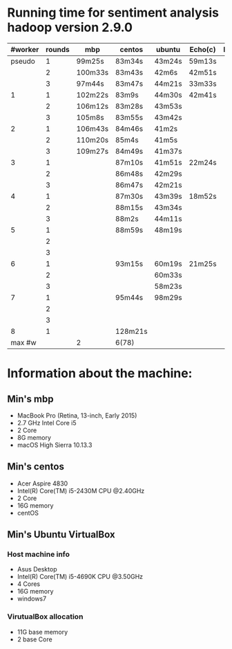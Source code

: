 # Running time for sentiment analysis hadoop version 2.9.0


| #worker | rounds | mbp     | centos  | ubuntu | Echo(c) | Pi |
|---------|--------|---------|---------|--------|---------|----|
| pseudo  | 1      | 99m25s  | 83m34s  | 43m24s | 59m13s  |    |
|         | 2      | 100m33s | 83m43s  | 42m6s  | 42m51s  |    |
|         | 3      | 97m44s  | 83m47s  | 44m21s | 33m33s  |    |
| 1       | 1      | 102m22s | 83m9s   | 44m30s | 42m41s  |    |
|         | 2      | 106m12s | 83m28s  | 43m53s |         |    |
|         | 3      | 105m8s  | 83m55s  | 43m42s |         |    |
| 2       | 1      | 106m43s | 84m46s  | 41m2s  |         |    |
|         | 2      | 110m20s | 85m4s   | 41m5s  |         |    |
|         | 3      | 109m27s | 84m49s  | 41m37s |         |    |
| 3       | 1      |         | 87m10s  | 41m51s | 22m24s  |    |
|         | 2      |         | 86m48s  | 42m29s |         |    |
|         | 3      |         | 86m47s  | 42m21s |         |    |
| 4       | 1      |         | 87m30s  | 43m39s | 18m52s  |    |
|         | 2      |         | 88m15s  | 43m34s |         |    |
|         | 3      |         | 88m2s   | 44m11s |         |    |
| 5       | 1      |         | 88m59s  | 48m19s |         |    |
|         | 2      |         |         |        |         |    |
|         | 3      |         |         |        |         |    |
| 6       | 1      |         | 93m15s  | 60m19s | 21m25s  |    |
|         | 2      |         |         | 60m33s |         |    |
|         | 3      |         |         | 58m23s |         |    |
| 7       | 1      |         | 95m44s  | 98m29s |         |    |
|         | 2      |         |         |        |         |    |
|         | 3      |         |         |        |         |    |
| 8       | 1      |         | 128m21s |        |         |    |
| max #w  |        | 2       | 6(78)   |        |         |    |

# Information about the machine:


## Min's mbp

* MacBook Pro (Retina, 13-inch, Early 2015) 
* 2.7 GHz Intel Core i5
* 2 Core
* 8G memory
* macOS High Sierra 10.13.3

## Min's centos

* Acer Aspire 4830
* Intel(R) Core(TM) i5-2430M CPU @2.40GHz
* 2 Core
* 16G memory
* centOS 

## Min's Ubuntu VirtualBox

### Host machine info

* Asus Desktop
* Intel(R) Core(TM) i5-4690K CPU @3.50GHz
* 4 Cores
* 16G memory
* windows7

### VirutualBox allocation

* 11G base memory
* 2 base Core




